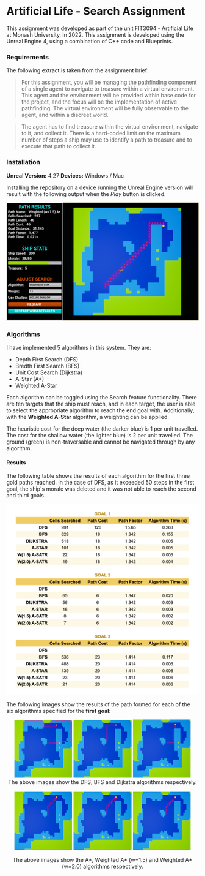 # Artificial Life - Search Assignment
This assignment was developed as part of the unit FIT3094 - Artificial Life at Monash University, in 2022. This assignment is developed using the Unreal Engine 4, using a combination of C++ code and Blueprints.

### Requirements

The following extract is taken from the assignment brief:
> For this assignment, you will be managing the pathfinding component of a single agent to navigate to treasure within a virtual environment. This agent and the environment will be provided within base code for the project, and the focus will be the implementation of active pathfinding. The virtual environment will be fully observable to the agent, and within a discreet world.

>The agent has to find treasure within the virtual environment, navigate to it, and collect it. There is a hard-coded limit on the maximum number of steps a ship may use to identify a path to treasure and to execute that path to collect it.

### Installation
**Unreal Version:** 4.27
**Devices:** Windows / Mac

Installing the repository on a device running the Unreal Engine version will result with the following output when the *Play* button is clicked.

<img src="img/ShipPlanner.png">

### Algorithms

I have implemented 5 algorithms in this system. They are:
- Depth First Search (DFS)
- Bredth First Search (BFS)
- Unit Cost Search (Dijkstra)
- A-Star (A*)
- Weighted A-Star

Each algorithm can be toggled using the Search feature functionality. There are ten targets that the ship must reach, and in each target, the user is able to select the appropriate algorithm to reach the end goal with. Additionally, with the **Weighted A-Star** algorithm, a weighting can be applied.

The heuristic cost for the deep water (the darker blue) is 1 per unit travelled. The cost for the shallow water (the lighter blue) is 2 per unit travelled. The ground (green) is non-traversable and cannot be navigated through by any algorithm.

#### Results
The following table shows the results of each algorithm for the first three gold paths reached. In the case of DFS, as it exceeded 50 steps in the first goal, the ship's morale was deleted and it was not able to reach the second and third goals.

<img src="img/Results.png">

The following images show the results of the path formed for each of the six algorithms specified for the **first goal**:

<center>
<img src="img/DFS.png" width="30%">
<img src="img/BFS.png" width="30%">
<img src="img/Dijkstra.png" width="30%">
<br>
</center>
<center>
The above images show the DFS, BFS and Dijkstra algorithms respectively.
</center>
<br>
<center>
<img src="img/AStar.png" width="30%">
<img src="img/W_1.5.png" width="30%">
<img src="img/W_2.0.png" width="30%">
<br>

The above images show the A*, Weighted A* (w=1.5) and Weighted A* (w=2.0) algorithms respectively.
</center>
